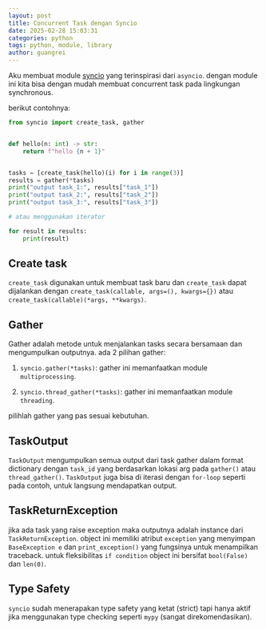 ```yaml
---
layout: post
title: Concurrent Task dengan Syncio
date: 2025-02-28 15:03:31
categories: python
tags: python, module, library
author: guangrei
---
```


Aku membuat module [syncio](https://pypi.org/project/syncio) yang terinspirasi dari `asyncio`.
dengan module ini kita bisa dengan mudah membuat concurrent task pada lingkungan synchronous. <!--more-->

berikut contohnya:

```python
from syncio import create_task, gather


def hello(n: int) -> str:
    return f"hello {n + 1}"


tasks = [create_task(hello)(i) for i in range(3)]
results = gather(*tasks)
print("output task_1:", results["task_1"])
print("output task_2:", results["task_2"])
print("output task_3:", results["task_3"])

# atau menggunakan iterator

for result in results:
    print(result)
```

## Create task

`create_task` digunakan untuk membuat task baru dan `create_task` dapat dijalankan dengan `create_task(callable, args=(), kwargs={})` atau `create_task(callable)(*args, **kwargs)`.

## Gather

Gather adalah metode untuk menjalankan tasks secara bersamaan dan mengumpulkan outputnya. ada 2 pilihan gather:

1. `syncio.gather(*tasks)`: gather ini memanfaatkan module `multiprocessing`.

2. `syncio.thread_gather(*tasks)`: gather ini memanfaatkan module `threading`.

pilihlah gather yang pas sesuai kebutuhan.

## TaskOutput

`TaskOutput` mengumpulkan semua output dari task gather dalam format dictionary dengan `task_id` yang berdasarkan lokasi arg pada `gather()` atau `thread_gather()`.
`TaskOutput` juga bisa di iterasi dengan `for-loop` seperti pada contoh, untuk langsung mendapatkan output.

## TaskReturnException

jika ada task yang raise exception maka outputnya adalah instance dari `TaskReturnException`.
object ini memiliki atribut `exception` yang menyimpan `BaseException e` dan `print_exception()` yang fungsinya untuk menampilkan traceback.
untuk fleksibilitas `if condition` object ini bersifat `bool(False)` dan `len(0)`.

## Type Safety

`syncio` sudah menerapakan type safety yang ketat (strict) tapi hanya aktif jika menggunakan type checking seperti `mypy` (sangat direkomendasikan).
